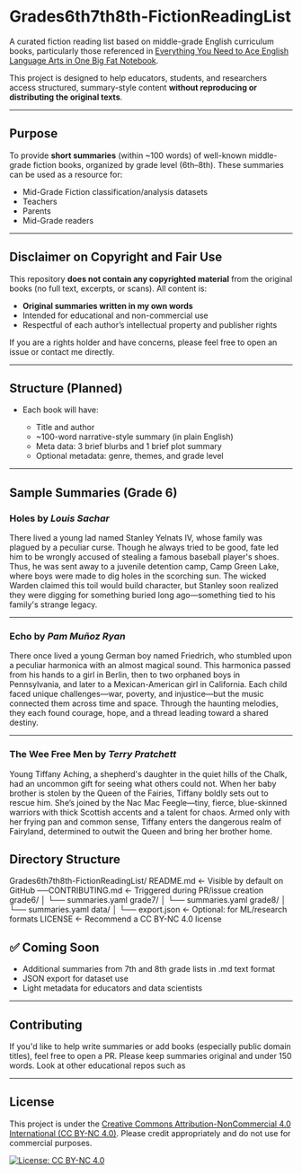 # Grades6th7th8th-FictionReadingList

A curated fiction reading list based on middle-grade English curriculum books, particularly those referenced in
[Everything You Need to Ace English Language Arts in One Big Fat Notebook](https://www.goodreads.com/book/show/25810677-workman-publishing-everything-you-need-to-ace-english-language-arts-in-o).

This project is designed to help educators, students, and researchers access structured, summary-style content **without reproducing or distributing the original texts**.

---

## Purpose

To provide **short summaries** (within \~100 words) of well-known middle-grade fiction books, organized by grade level (6th–8th). These summaries can be used as a resource for:

* Mid-Grade Fiction classification/analysis datasets
* Teachers
* Parents
* Mid-Grade readers

---

## Disclaimer on Copyright and Fair Use

This repository **does not contain any copyrighted material** from the original books (no full text, excerpts, or scans). All content is:

* **Original summaries written in my own words**
* Intended for educational and non-commercial use
* Respectful of each author’s intellectual property and publisher rights

If you are a rights holder and have concerns, please feel free to open an issue or contact me directly.

---

## Structure (Planned)

* Each book will have:

  * Title and author
  * \~100-word narrative-style summary (in plain English)
  * Meta data: 3 brief blurbs and 1 brief plot summary
  * Optional metadata: genre, themes, and grade level

---

## Sample Summaries (Grade 6)

### **Holes** by *Louis Sachar*

There lived a young lad named Stanley Yelnats IV, whose family was plagued by a peculiar curse. Though he always tried to be good, fate led him to be wrongly accused of stealing a famous baseball player's shoes. Thus, he was sent away to a juvenile detention camp, Camp Green Lake, where boys were made to dig holes in the scorching sun. The wicked Warden claimed this toil would build character, but Stanley soon realized they were digging for something buried long ago—something tied to his family's strange legacy.

---

### **Echo** by *Pam Muñoz Ryan*

There once lived a young German boy named Friedrich, who stumbled upon a peculiar harmonica with an almost magical sound. This harmonica passed from his hands to a girl in Berlin, then to two orphaned boys in Pennsylvania, and later to a Mexican-American girl in California. Each child faced unique challenges—war, poverty, and injustice—but the music connected them across time and space. Through the haunting melodies, they each found courage, hope, and a thread leading toward a shared destiny.

---

### **The Wee Free Men** by *Terry Pratchett*

Young Tiffany Aching, a shepherd's daughter in the quiet hills of the Chalk, had an uncommon gift for seeing what others could not. When her baby brother is stolen by the Queen of the Fairies, Tiffany boldly sets out to rescue him. She’s joined by the Nac Mac Feegle—tiny, fierce, blue-skinned warriors with thick Scottish accents and a talent for chaos. Armed only with her frying pan and common sense, Tiffany enters the dangerous realm of Fairyland, determined to outwit the Queen and bring her brother home.

## Directory Structure

Grades6th7th8th-FictionReadingList/
README.md            ← Visible by default on GitHub
──CONTRIBUTING.md      ← Triggered during PR/issue creation
grade6/
│   └── summaries.yaml
grade7/
│   └── summaries.yaml
grade8/
│   └── summaries.yaml
data/
│   └── export.json      ← Optional: for ML/research formats
LICENSE              ← Recommend a CC BY-NC 4.0 license


## ✅ Coming Soon

* Additional summaries from 7th and 8th grade lists in .md text format
* JSON export for dataset use
* Light metadata for educators and data scientists

---

## Contributing

If you'd like to help write summaries or add books (especially public domain titles), feel free to open a PR. Please keep summaries original and under 150 words. Look at other educational repos such as 

---

## License

This project is under the [Creative Commons Attribution-NonCommercial 4.0 International (CC BY-NC 4.0)](https://creativecommons.org/licenses/by-nc/4.0/).
Please credit appropriately and do not use for commercial purposes.

[![License: CC BY-NC 4.0](https://img.shields.io/badge/License-CC%20BY--NC%204.0-lightgrey.svg)](https://creativecommons.org/licenses/by-nc/4.0/)








